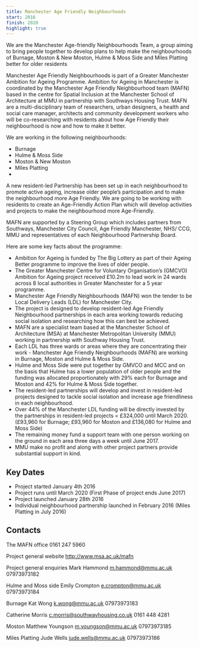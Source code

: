 ```yaml
---
title: Manchester Age Friendly Neighbourhoods
start: 2016
finish: 2020
highlight: true
---
```


We are the Manchester Age-friendly Neighbourhoods Team, a group aiming to bring people together to develop plans to help make the neighbourhoods of Burnage, Moston & New Moston, Hulme & Moss Side and Miles Platting better for older residents

Manchester Age Friendly Neighbourhoods is part of a Greater Manchester Ambition for Ageing Programme. Ambition for Ageing in Manchester is coordinated by the Manchester Age Friendly Neighbourhood team (MAFN) based in the centre for Spatial Inclusion at the Manchester School of Architecture at MMU in partnership with Southways Housing Trust. MAFN are a multi-disciplinary team of researchers, urban designers, a health and social care manager, architects and community development workers who will be co-researching with residents about how Age Friendly their neighbourhood is now and how to make it better.

We are working in the following neighbourhoods:

  * Burnage
  * Hulme & Moss Side
  * Moston & New Moston
  * Miles Platting
  *
A new resident-led Partnership has been set up in each neighbourhood to promote active ageing, increase older people’s participation and to make the neighbourhood more Age Friendly. We are going to be working with residents to create an Age-Friendly Action Plan which will develop activities and projects to make the neighbourhood more Age-Friendly.

MAFN are supported by a Steering Group which includes partners from Southways, Manchester City Council, Age Friendly Manchester, NHS/ CCG, MMU and representatives of each Neighbourhood Partnership Board.

Here are some key facts about the programme:

  * Ambition for Ageing is funded by The Big Lottery as part of their Ageing Better programme to improve the lives of older people.
  * The Greater Manchester Centre for Voluntary Organisation’s (GMCVO) Ambition for Ageing project received £10.2m to lead work in 24 wards across 8 local authorities in Greater Manchester for a 5 year programme.
  * Manchester Age Friendly Neighbourhoods (MAFN) won the tender to be Local Delivery Leads (LDL) for Manchester City.
  * The project is designed to develop resident-led Age Friendly Neighbourhood partnerships in each area working towards reducing social isolation and researching how this can best be achieved.
  * MAFN are a specialist team based at the Manchester School of Architecture (MSA) at Manchester Metropolitan University (MMU) working in partnership with Southway Housing Trust.
  * Each LDL has three wards or areas where they are concentrating their work - Manchester Age Friendly Neighbourhoods (MAFN) are working in Burnage, Moston and Hulme & Moss Side.
  * Hulme and Moss Side were put together by GMVCO and MCC and on the basis that Hulme has a lower population of older people and the funding was allocated proportionately with 29% each for Burnage and Moston and 42% for Hulme & Moss Side together.
  * The resident-led partnerships will develop and invest in resident-led projects designed to tackle social isolation and increase age friendliness in each neighbourhood.
  * Over 44% of the Manchester LDL funding will be directly invested by the partnerships in resident-led projects = £324,000 until March 2020. (£93,960 for Burnage; £93,960 for Moston and £136,080 for Hulme and Moss Side)
  * The remaining money fund a support team with one person working on the ground in each area three days a week until June 2017.
  * MMU make no profit and along with other project partners provide substantial support in kind.

## Key Dates

 * Project started January 4th 2016
 * Project runs until March 2020 (First Phase of project ends June 2017)
 * Project launched January 28th 2016
 * Individual neighbourhood partnership launched in February 2016 (Miles Platting in July 2016)

## Contacts

The MAFN office
0161 247 5960

Project general website
http://www.msa.ac.uk/mafn

Project general enquiries
Mark Hammond m.hammond@mmu.ac.uk
07973973182

Hulme and Moss side
Emily Crompton
e.crompton@mmu.ac.uk
07973973184

Burnage
Kat Wong
k.wong@mmu.ac.uk
07973973183

Catherine Morris
c.morris@southwayhousing.co.uk
0161 448 4281

Moston
Matthew Youngson
m.youngson@mmu.ac.uk
07973973185

Miles Platting
Jude Wells
jude.wells@mmu.ac.uk
07973973186
